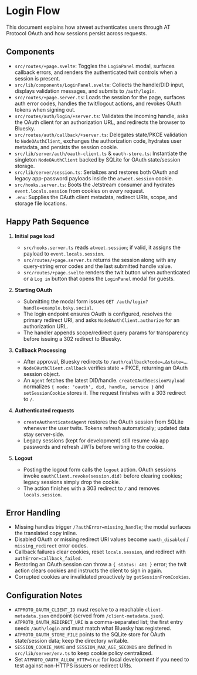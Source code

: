 # Login Flow

This document explains how atweet authenticates users through AT Protocol OAuth and how sessions persist across requests.

## Components
- `src/routes/+page.svelte`: Toggles the `LoginPanel` modal, surfaces callback errors, and renders the authenticated twit controls when a session is present.
- `src/lib/components/LoginPanel.svelte`: Collects the handle/DID input, displays validation messages, and submits to `/auth/login`.
- `src/routes/+page.server.ts`: Loads the session for the page, surfaces auth error codes, handles the twit/logout actions, and revokes OAuth tokens when signing out.
- `src/routes/auth/login/+server.ts`: Validates the incoming handle, asks the OAuth client for an authorization URL, and redirects the browser to Bluesky.
- `src/routes/auth/callback/+server.ts`: Delegates state/PKCE validation to `NodeOAuthClient`, exchanges the authorization code, hydrates user metadata, and persists the session cookie.
- `src/lib/server/auth/oauth-client.ts` & `oauth-store.ts`: Instantiate the singleton `NodeOAuthClient` backed by SQLite for OAuth state/session storage.
- `src/lib/server/session.ts`: Serializes and restores both OAuth and legacy app-password payloads inside the `atweet.session` cookie.
- `src/hooks.server.ts`: Boots the Jetstream consumer and hydrates `event.locals.session` from cookies on every request.
- `.env`: Supplies the OAuth client metadata, redirect URIs, scope, and storage file locations.

## Happy Path Sequence
1. **Initial page load**
   - `src/hooks.server.ts` reads `atweet.session`; if valid, it assigns the payload to `event.locals.session`.
   - `src/routes/+page.server.ts` returns the session along with any query-string error codes and the last submitted handle value.
   - `src/routes/+page.svelte` renders the twit button when authenticated or a `Log in` button that opens the `LoginPanel` modal for guests.

2. **Starting OAuth**
   - Submitting the modal form issues `GET /auth/login?handle=example.bsky.social`.
   - The login endpoint ensures OAuth is configured, resolves the primary redirect URI, and asks `NodeOAuthClient.authorize` for an authorization URL.
   - The handler appends scope/redirect query params for transparency before issuing a 302 redirect to Bluesky.

3. **Callback Processing**
   - After approval, Bluesky redirects to `/auth/callback?code=…&state=…`.
   - `NodeOAuthClient.callback` verifies state + PKCE, returning an OAuth session object.
   - An `Agent` fetches the latest DID/handle. `createOAuthSessionPayload` normalizes `{ mode: 'oauth', did, handle, service }` and `setSessionCookie` stores it. The request finishes with a 303 redirect to `/`.

4. **Authenticated requests**
   - `createAuthenticatedAgent` restores the OAuth session from SQLite whenever the user twits. Tokens refresh automatically; updated data stay server-side.
   - Legacy sessions (kept for development) still resume via app passwords and refresh JWTs before writing to the cookie.

5. **Logout**
   - Posting the logout form calls the `logout` action. OAuth sessions invoke `oauthClient.revoke(session.did)` before clearing cookies; legacy sessions simply drop the cookie.
   - The action finishes with a 303 redirect to `/` and removes `locals.session`.

## Error Handling
- Missing handles trigger `/?authError=missing_handle`; the modal surfaces the translated copy inline.
- Disabled OAuth or missing redirect URI values become `oauth_disabled` / `missing_redirect` error codes.
- Callback failures clear cookies, reset `locals.session`, and redirect with `authError=callback_failed`.
- Restoring an OAuth session can throw a `{ status: 401 }` error; the twit action clears cookies and instructs the client to sign in again.
- Corrupted cookies are invalidated proactively by `getSessionFromCookies`.

## Configuration Notes
- `ATPROTO_OAUTH_CLIENT_ID` must resolve to a reachable `client-metadata.json` endpoint (served from `/client-metadata.json`).
- `ATPROTO_OAUTH_REDIRECT_URI` is a comma-separated list; the first entry seeds `/auth/login` and must match what Bluesky has registered.
- `ATPROTO_OAUTH_STORE_FILE` points to the SQLite store for OAuth state/session data; keep the directory writable.
- `SESSION_COOKIE_NAME` and `SESSION_MAX_AGE_SECONDS` are defined in `src/lib/server/env.ts` to keep cookie policy centralized.
- Set `ATPROTO_OAUTH_ALLOW_HTTP=true` for local development if you need to test against non-HTTPS issuers or redirect URIs.
